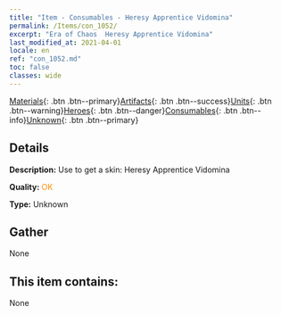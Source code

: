 ```yaml
---
title: "Item - Consumables - Heresy Apprentice Vidomina"
permalink: /Items/con_1052/
excerpt: "Era of Chaos  Heresy Apprentice Vidomina"
last_modified_at: 2021-04-01
locale: en
ref: "con_1052.md"
toc: false
classes: wide
---
```

 [Materials](/Items/){: .btn .btn--primary}[Artifacts](/Items/Artifacts/){: .btn .btn--success}[Units](/Items/Units/){: .btn .btn--warning}[Heroes](/Items/Heroes/){: .btn .btn--danger}[Consumables](/Items/Consumables/){: .btn .btn--info}[Unknown](/Items/Unknown/){: .btn .btn--primary}

## Details
 **Description:** Use to get a skin: Heresy Apprentice Vidomina

 **Quality:** <span style="color: #FF8C00">OK</span>

 **Type:** Unknown

## Gather

  None

## This item contains:

  None

